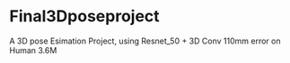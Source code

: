 # Final3Dposeproject
A 3D pose Esimation Project, using Resnet_50 + 3D Conv
110mm error on Human 3.6M


